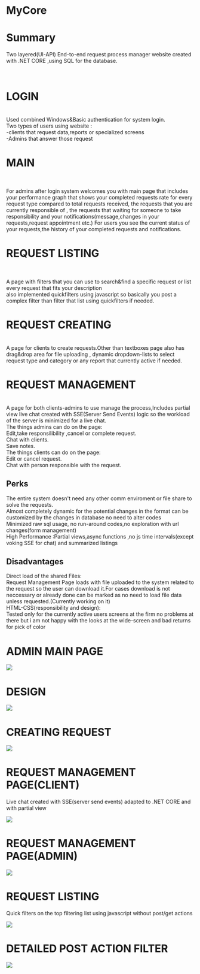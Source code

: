 # MyCore
<h1>Summary</h1>
  Two layered(UI-API)  End-to-end request process manager website created with .NET CORE ,using SQL for the database.

</br><h1>LOGIN</h1></br>
Used combined Windows&Basic authentication for system login.</br>
Two types of users using website : </br>
  -clients that request data,reports or specialized screens</br>
  -Admins that answer those request</br>
<h1>MAIN</h1></br>
 <p> For admins after login system welcomes you with main page that includes your performance graph that shows your completed requests rate for every request type compared to total requests received,
the requests that you are currently responsible of , the requests that waiting for someone to take responsibility and your notifications(message,changes in your requests,request appointment etc.)
For users you see the current status of your requests,the history of your completed requests and notifications.</p>
<h1>REQUEST LISTING</h1></br>
 <p>  A page with filters that you can use to search&find a specific request or list every request that fits your description</br>
also implemented quickfilters using javascript so basically you post a complex filter than filter that list using quickfilters if needed.</br></p>
<h1>REQUEST CREATING</h1></br>
  A page for clients to create requests.Other than textboxes page also has drag&drop area for file uploading , dynamic dropdown-lists to select request type and category or any report that currently active if needed.</br>
<h1>REQUEST MANAGEMENT</h1></br>
  A page for both clients-admins to use manage the process,Includes partial view live chat created with SSE(Server Send Events) logic so the workload of the server is minimized for a live chat.</br>
The things admins can do on the page:</br>
  Edit,take responsilibility ,cancel or complete request.</br>
  Chat with clients. </br>
  Save notes.</br>
The things clients can do on the page:</br>
  Edit or cancel request.</br>
  Chat with person responsible with the request. </br>
<h2>Perks</h2>
The entire system doesn't need any other comm enviroment or file share to solve the requests. </br>
Almost completely dynamic for the potential changes in the format can be customized by the changes in database no need to alter codes</br>
Minimized raw sql usage, no run-around codes,no exploration with url changes(form management)</br>
High Performance :Partial views,async functions ,no js time intervals(except voking SSE for chat) and summarized listings 
<h2>Disadvantages</h2>
Direct load of the shared Files:</br>
Request Management Page loads with file uploaded to the system related to the request so the user can download it.For cases download is not neccessary or already done can be marked as no need to load file data unless requested.(Currently working on it)</br>
HTML-CSS(responsibility and design):</br>
Tested only for the currently active users screens at the firm no problems at there but i am not happy with the looks at the wide-screen and bad returns for pick of color</br>

<h1>ADMIN MAIN PAGE</h1>


<img src='https://github.com/AyberkErdem/MyCore/assets/62530992/65546ce0-5852-4404-b30b-624267f2056a'/>
<h1>DESIGN</h1>

<img src='https://github.com/AyberkErdem/MyCore/assets/62530992/eeb00eef-27cd-4fbf-8c1c-98462e2a5ca1'/>

<h1>CREATING REQUEST</h1>

<img src='https://github.com/AyberkErdem/MyCore/assets/62530992/4b8cf167-7d99-449d-be69-352e9d4791a8'/>

<h1>REQUEST MANAGEMENT PAGE(CLIENT)</h1>
<p>Live chat created with SSE(server send events) adapted to .NET CORE  and with partial view</p>

<img src='https://github.com/AyberkErdem/MyCore/assets/62530992/4c319ff2-18f8-4707-accc-94536eead8bc'/>

<h1>REQUEST MANAGEMENT PAGE(ADMIN)</h1>

<img src='https://github.com/AyberkErdem/MyCore/assets/62530992/7e8a1990-56a1-45a0-a07a-d9b1f74fe182'/>

<h1>REQUEST LISTING</h1>

<p>Quick filters on the top filtering list using javascript without post/get actions</p>
<img src='https://github.com/AyberkErdem/MyCore/assets/62530992/6c69aba5-aaa2-4b4c-a75b-80488471bb7e'/>

<h1>DETAILED POST ACTION FILTER</h1>


<img src='https://github.com/AyberkErdem/MyCore/assets/62530992/31549eb6-1f1f-482b-9c2f-37b0472be363'/>
